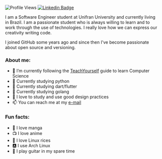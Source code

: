 ![Profile Views](https://komarev.com/ghpvc/?username=cosmopool&style=flat-square&color=blueviolet)
[![Linkedin Badge](https://img.shields.io/badge/-LinkedIn-blue?style=flat-square&logo=Linkedin&logoColor=white&link=https://www.linkedin.com/in/kaio-delphino/)](https://www.linkedin.com/in/kaio-delphino/)

I am a Software Engineer student at Unifran University and currently living in Brazil. I am a passionate student who is always willing to learn and to work through the use of technologies. I really love how we can express our creativity writing code. 

I joined GitHub some years ago and since then I've become passionate about open source and versioning.

### About me:

- 🌱 I’m currently following the [TeachYourself](https://github.com/izackwu/TeachYourselfCS-CN/blob/master/TeachYourselfCS.md) guide to learn Computer Science
- 🐍 Currently studying python
- 🎯 Currently studying dart/flutter
- 🐹 Currently studying golang
- 🎨 I love to study and use good design practices
- 📫 You can reach me at my [e-mail](mailto:contato@kaiodelphino.com)

### Fun facts:

- 📔 I love manga
- 📺 I love anime
- 🐧 I love Linux rices
- 🅰️ I use Arch Linux
- 🎸 I play guitar in my spare time
